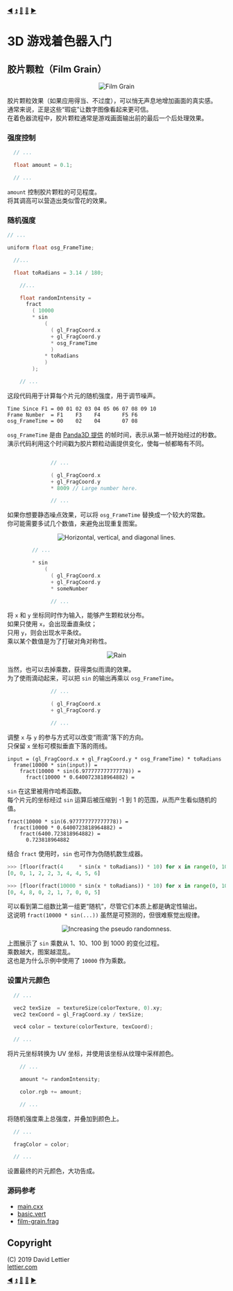 [:arrow_backward:](dilation.md)
[:arrow_double_up:](../README.md)
[:arrow_up_small:](#)
[:arrow_down_small:](#copyright)
[:arrow_forward:](lookup-table.md)

# 3D 游戏着色器入门

## 胶片颗粒（Film Grain）

<p align="center">
<img src="../resources/images/ct7mTv5.gif" alt="Film Grain" title="Film Grain">
</p>

胶片颗粒效果（如果应用得当、不过度），可以悄无声息地增加画面的真实感。  
通常来说，正是这些“瑕疵”让数字图像看起来更可信。  
在着色器流程中，胶片颗粒通常是游戏画面输出前的最后一个后处理效果。

### 强度控制

```c
  // ...

  float amount = 0.1;

  // ...
```

`amount` 控制胶片颗粒的可见程度。  
将其调高可以营造出类似雪花的效果。

### 随机强度

```c
// ...

uniform float osg_FrameTime;

  //...

  float toRadians = 3.14 / 180;

    //...

    float randomIntensity =
      fract
        ( 10000
        * sin
            (
              ( gl_FragCoord.x
              + gl_FragCoord.y
              * osg_FrameTime
              )
            * toRadians
            )
        );

    // ...
```

这段代码用于计算每个片元的随机强度，用于调节噪声。

```text
Time Since F1 = 00 01 02 03 04 05 06 07 08 09 10
Frame Number  = F1    F3    F4       F5 F6
osg_FrameTime = 00    02    04       07 08
```

`osg_FrameTime` 是由 [Panda3D 提供](https://github.com/panda3d/panda3d/blob/daa57733cb9b4ccdb23e28153585e8e20b5ccdb5/panda/src/display/graphicsStateGuardian.cxx#L930) 的帧时间，表示从第一帧开始经过的秒数。  
演示代码利用这个时间戳为胶片颗粒动画提供变化，使每一帧都略有不同。

```c

              // ...

              ( gl_FragCoord.x
              + gl_FragCoord.y
              * 8009 // Large number here.

              // ...
```

如果你想要静态噪点效果，可以将 `osg_FrameTime` 替换成一个较大的常数。  
你可能需要多试几个数值，来避免出现重复图案。

<p align="center">
<img src="../resources/images/xqSIMCb.gif" alt="Horizontal, vertical, and diagonal lines." title="Horizontal, vertical, and diagonal lines.">
</p>

```c
        // ...

        * sin
            (
              ( gl_FragCoord.x
              + gl_FragCoord.y
              * someNumber

              // ...
```

将 `x` 和 `y` 坐标同时作为输入，能够产生颗粒状分布。  
如果只使用 `x`，会出现垂直条纹；  
只用 `y`，则会出现水平条纹。  
乘以某个数值是为了打破对角对称性。

<p align="center">
<img src="../resources/images/4UXllmS.gif" alt="Rain" title="Rain">
</p>

当然，也可以去掉乘数，获得类似雨滴的效果。  
为了使雨滴动起来，可以把 `sin` 的输出再乘以 `osg_FrameTime`。

```c
              // ...

              ( gl_FragCoord.x
              + gl_FragCoord.y

              // ...
```

调整 `x` 与 `y` 的参与方式可以改变“雨滴”落下的方向。  
只保留 `x` 坐标可模拟垂直下落的雨线。

```text
input = (gl_FragCoord.x + gl_FragCoord.y * osg_FrameTime) * toRadians
  frame(10000 * sin(input)) =
    fract(10000 * sin(6.977777777777778)) =
      fract(10000 * 0.6400723818964882) =
```

`sin` 在这里被用作哈希函数。  
每个片元的坐标经过 `sin` 运算后被压缩到 -1 到 1 的范围，从而产生看似随机的值。

```text
fract(10000 * sin(6.977777777777778)) =
  fract(10000 * 0.6400723818964882) =
    fract(6400.723818964882) =
      0.723818964882
```

结合 `fract` 使用时，`sin` 也可作为伪随机数生成器。

```python
>>> [floor(fract(4     * sin(x * toRadians)) * 10) for x in range(0, 10)]
[0, 0, 1, 2, 2, 3, 4, 4, 5, 6]

>>> [floor(fract(10000 * sin(x * toRadians)) * 10) for x in range(0, 10)]
[0, 4, 8, 0, 2, 1, 7, 0, 0, 5]
```

可以看到第二组数比第一组更“随机”，尽管它们本质上都是确定性输出。  
这说明 `fract(10000 * sin(...))` 虽然是可预测的，但很难察觉出规律。

<p align="center">
<img src="../resources/images/Mtt8BNg.gif" alt="Increasing the pseudo randomness." title="Increasing the pseudo randomness.">
</p>

上图展示了 `sin` 乘数从 1、10、100 到 1000 的变化过程。  
乘数越大，图案越混乱。  
这也是为什么示例中使用了 `10000` 作为乘数。

### 设置片元颜色

```c
  // ...

  vec2 texSize  = textureSize(colorTexture, 0).xy;
  vec2 texCoord = gl_FragCoord.xy / texSize;

  vec4 color = texture(colorTexture, texCoord);

  // ...
```

将片元坐标转换为 UV 坐标，并使用该坐标从纹理中采样颜色。

```c
    // ...

    amount *= randomIntensity;

    color.rgb += amount;

    // ...
```

将随机强度乘上总强度，并叠加到颜色上。

```c
  // ...

  fragColor = color;

  // ...
```

设置最终的片元颜色，大功告成。

### 源码参考

- [main.cxx](../demonstration/src/main.cxx)
- [basic.vert](../demonstration/shaders/vertex/basic.vert)
- [film-grain.frag](../demonstration/shaders/fragment/film-grain.frag)


## Copyright

(C) 2019 David Lettier
<br>
[lettier.com](https://www.lettier.com)

[:arrow_backward:](dilation.md)
[:arrow_double_up:](../README.md)
[:arrow_up_small:](#)
[:arrow_down_small:](#copyright)
[:arrow_forward:](lookup-table.md)
